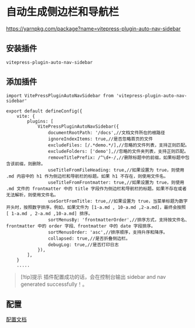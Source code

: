 # 自动生成侧边栏和导航栏
https://yarnpkg.com/package?name=vitepress-plugin-auto-nav-sidebar

## 安装插件
```
vitepress-plugin-auto-nav-sidebar
```
## 添加插件

```
import VitePressPluginAutoNavSidebar from 'vitepress-plugin-auto-nav-sidebar'
 
export default defineConfig({
    vite: {
        plugins: [
            VitePressPluginAutoNavSidebar({
                documentRootPath: '/docs',//文档文件所在的根路径
                ignoreIndexItems: true,//是否忽略首页的文件
                excludeFiles: [/.*demo.*/],//忽略的文件列表，支持正则匹配。
                excludeFolders: ['demo'],//忽略的文件夹列表，支持正则匹配。
                removeTitlePrefix: /^\d+-/,//删除标题中的前缀，如果标题中包含该前缀，则删除。
                useTitleFromFileHeading: true,//如果设置为 true，则使用 .md 内容中的 h1 作为侧边栏和导航栏的标题。如果 h1 不存在，则使用文件名。
                useTitleFromFrontmatter: true,//如果设置为 true，则使用 .md 文件的 frontmatter 中的 title 字段作为侧边栏和导航栏的标题。如果不存在或者无法解析，则使用文件名。
                useSortFromTitle: true,//如果设置为 true，当菜单标题为数字开头时，按照数字排序。例如，如果文件为 [1-a.md , 10-a.md ,2-a.md]，最终会按照 [ 1-a.md , 2-a.md ,10-a.md] 排序。
                sortMenusBy: 'frontmatterOrder',//排序方式，支持按文件名、frontmatter 中的 order 字段、frontmatter 中的 date 字段排序。
                sortMenusOrder: 'asc',//排序顺序，支持升序和降序。
                collapsed: true,//是否折叠侧边栏。
                debugLog: true,//是否打印日志
            }),
        ],
    }
    .....

```

> [!tip]提示 插件配置成功的话，会在控制台输出 sidebar and nav generated successfully！。

## 配置
[配置文档](https://yarnpkg.com/package?name=vitepress-plugin-auto-nav-sidebar)
